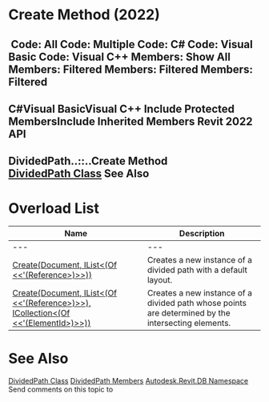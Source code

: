 # Create Method (2022)

﻿
 Code: All Code: Multiple Code: C# Code: Visual Basic Code: Visual C++  Members: Show All Members: Filtered Members: Filtered Members: Filtered   
---  
C#Visual BasicVisual C++
Include Protected MembersInclude Inherited Members
Revit 2022 API  
---  
DividedPath..::..Create Method   
[DividedPath Class](8043b21a-7c78-e0cb-f7b3-495ace05de87.md "DividedPath Class") See Also  
---  
# Overload List
| Name | Description |
| --- | --- |
| --- | --- | --- |
| [Create(Document, IList<(Of <<'(Reference>)>>))](8e016f5f-7954-56a9-2759-17fb68b9e147.md "Create Method \(Document, IList\(Reference\)\)") | Creates a new instance of a divided path with a default layout. |
| [Create(Document, IList<(Of <<'(Reference>)>>), ICollection<(Of <<'(ElementId>)>>))](9b89e0ef-245e-80eb-0bb9-662c395a1862.md "Create Method \(Document, IList\(Reference\), ICollection\(ElementId\)\)") | Creates a new instance of a divided path whose points are determined by the intersecting elements. |

# See Also
[DividedPath Class](8043b21a-7c78-e0cb-f7b3-495ace05de87.md "DividedPath Class")
[DividedPath Members](aa68441f-f4cd-09c0-8730-a8763058b84b.md "DividedPath Members")
[Autodesk.Revit.DB Namespace](87546ba7-461b-c646-cbb1-2cb8f5bff8b2.md "Autodesk.Revit.DB Namespace")
Send comments on this topic to 